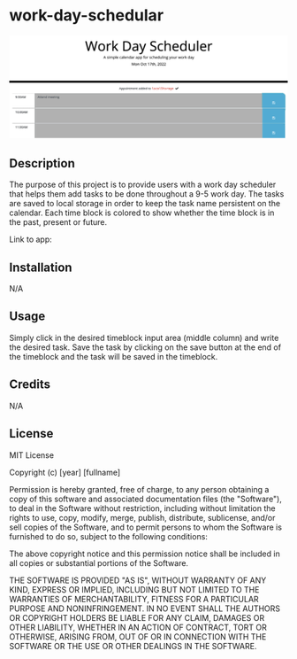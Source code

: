 # work-day-schedular

![work day scheduler](https://raw.githubusercontent.com/frankmng/work-day-scheduler/main/develop/images/work-day-scheduler.png)


## Description

The purpose of this project is to provide users with a work day scheduler that helps them add tasks to be done throughout a 9-5 work day. The tasks are saved to local storage in order to keep the task name persistent on the calendar. Each time block is colored to show whether the time block is in the past, present or future.

Link to app: 

## Installation

N/A

## Usage

Simply click in the desired timeblock input area (middle column) and write the desired task. Save the task by clicking on the save button at the end of the timeblock and the task will be saved in the timeblock.

## Credits

N/A

## License

MIT License

Copyright (c) [year] [fullname]

Permission is hereby granted, free of charge, to any person obtaining a copy
of this software and associated documentation files (the "Software"), to deal
in the Software without restriction, including without limitation the rights
to use, copy, modify, merge, publish, distribute, sublicense, and/or sell
copies of the Software, and to permit persons to whom the Software is
furnished to do so, subject to the following conditions:

The above copyright notice and this permission notice shall be included in all
copies or substantial portions of the Software.

THE SOFTWARE IS PROVIDED "AS IS", WITHOUT WARRANTY OF ANY KIND, EXPRESS OR
IMPLIED, INCLUDING BUT NOT LIMITED TO THE WARRANTIES OF MERCHANTABILITY,
FITNESS FOR A PARTICULAR PURPOSE AND NONINFRINGEMENT. IN NO EVENT SHALL THE
AUTHORS OR COPYRIGHT HOLDERS BE LIABLE FOR ANY CLAIM, DAMAGES OR OTHER
LIABILITY, WHETHER IN AN ACTION OF CONTRACT, TORT OR OTHERWISE, ARISING FROM,
OUT OF OR IN CONNECTION WITH THE SOFTWARE OR THE USE OR OTHER DEALINGS IN THE
SOFTWARE.
